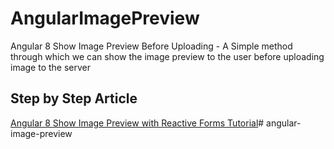 # AngularImagePreview

Angular 8 Show Image Preview Before Uploading - A Simple method through which we can show the image preview to the user before uploading image to the server

## Step by Step Article
[Angular 8 Show Image Preview with Reactive Forms Tutorial](https://www.positronx.io/angular-8-show-image-preview-with-reactive-forms-tutorial/)# angular-image-preview
